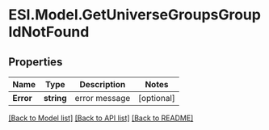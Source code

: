 # ESI.Model.GetUniverseGroupsGroupIdNotFound
## Properties

Name | Type | Description | Notes
------------ | ------------- | ------------- | -------------
**Error** | **string** | error message | [optional] 

[[Back to Model list]](../README.md#documentation-for-models) [[Back to API list]](../README.md#documentation-for-api-endpoints) [[Back to README]](../README.md)

